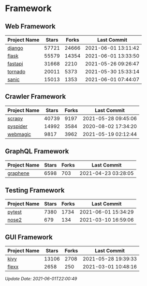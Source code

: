 # Framework

## Web Framework
| Project Name | Stars | Forks | Last Commit |
| ------------ | ----- | ----- | ----------- |
| [django](https://github.com/django/django) | 57721 | 24666 | 2021-06-01 13:11:42 |
| [flask](https://github.com/pallets/flask) | 55579 | 14354 | 2021-06-01 13:33:50 |
| [fastapi](https://github.com/tiangolo/fastapi) | 31668 | 2210 | 2021-05-26 09:26:47 |
| [tornado](https://github.com/tornadoweb/tornado) | 20011 | 5373 | 2021-05-30 15:33:14 |
| [sanic](https://github.com/sanic-org/sanic) | 15013 | 1353 | 2021-06-01 07:44:07 |

## Crawler Framework
| Project Name | Stars | Forks | Last Commit |
| ------------ | ----- | ----- | ----------- |
| [scrapy](https://github.com/scrapy/scrapy) | 40739 | 9197 | 2021-05-28 09:45:06 |
| [pyspider](https://github.com/binux/pyspider) | 14992 | 3584 | 2020-08-02 17:34:20 |
| [webmagic](https://github.com/code4craft/webmagic) | 9817 | 3962 | 2021-05-19 02:12:44 |

## GraphQL Framework
| Project Name | Stars | Forks | Last Commit |
| ------------ | ----- | ----- | ----------- |
| [graphene](https://github.com/graphql-python/graphene) | 6598 | 703 | 2021-04-23 03:28:05 |

## Testing Framework
| Project Name | Stars | Forks | Last Commit |
| ------------ | ----- | ----- | ----------- |
| [pytest](https://github.com/pytest-dev/pytest) | 7380 | 1734 | 2021-06-01 15:34:29 |
| [nose2](https://github.com/nose-devs/nose2) | 679 | 134 | 2021-03-10 16:59:06 |

## GUI Framework
| Project Name | Stars | Forks | Last Commit |
| ------------ | ----- | ----- | ----------- |
| [kivy](https://github.com/kivy/kivy) | 13106 | 2708 | 2021-05-28 19:39:33 |
| [flexx](https://github.com/flexxui/flexx) | 2658 | 250 | 2021-03-01 10:48:16 |

*Update Date: 2021-06-01T22:00:49*